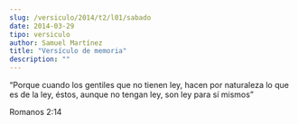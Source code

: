 ```yaml
---
slug: /versiculo/2014/t2/l01/sabado
date: 2014-03-29
tipo: versiculo
author: Samuel Martínez
title: "Versículo de memoria"
description: ""
---
```


“Porque cuando los gentiles que no tienen ley, hacen por naturaleza lo que es de la ley, éstos, aunque no tengan ley, son ley para sí mismos”

Romanos 2:14
